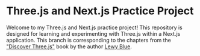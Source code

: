 # Three.js and Next.js Practice Project

Welcome to my Three.js and Next.js practice project! This repository is designed
for learning and experimenting with Three.js within a Next.js application. This
branch is corresponding to the chapters from the
["Discover Three.js"](https://discoverthreejs.com/book/first-steps/) book by the
author [Lewy Blue](https://www.linkedin.com/in/lewy-blue-30b9b193/).

